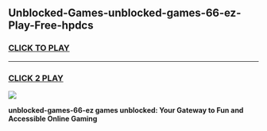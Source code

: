 
## Unblocked-Games-unblocked-games-66-ez-Play-Free-hpdcs
<h3>
<a href="https://premium76.site?title=unblocked-games-66-ez&ref=18A1">CLICK TO PLAY</a></h3>
<hr>

<h3>
<a href="https://premium76.site?title=unblocked-games-66-ez&ref=18A1">CLICK 2 PLAY</a>
  
</h3>

<a href="https://premium76.site?title=unblocked-games-66-ez&ref=18A1"><img src="https://clearcache.store/games.png"></a>


**unblocked-games-66-ez games unblocked: Your Gateway to Fun and Accessible Online Gaming**
